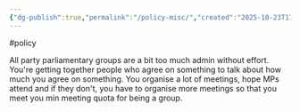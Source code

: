 ```yaml
---
{"dg-publish":true,"permalink":"/policy-misc/","created":"2025-10-23T17:42:43.011+01:00","updated":"2025-10-23T18:06:08.654+01:00"}
---
```


#policy 

All party parliamentary groups are a bit too much admin without effort. You're getting together people who agree on something to talk about how much you agree on something. You organise a lot of meetings, hope MPs attend and if they don't, you have to organise more meetings so that you meet you min meeting quota for being a group.